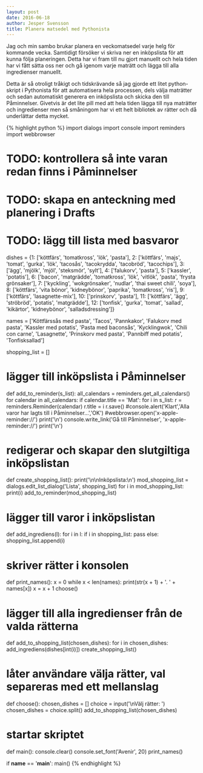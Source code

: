 ```yaml
---
layout: post
date: 2016-06-18
author: Jesper Svensson
title: Planera matsedel med Pythonista
---
```


Jag och min sambo brukar planera en veckomatsedel varje helg för kommande vecka. Samtidigt försöker vi skriva ner en inköpslista för att kunna följa planeringen. Detta har vi fram till nu gjort manuellt och hela tiden har vi fått sätta oss ner och gå igenom varje maträtt och lägga till alla ingredienser manuellt.

Detta är så otroligt tråkigt och tidskrävande så jag gjorde ett litet python-skript i Pythonista för att automatisera hela processen, dels välja maträtter och sedan automatiskt generera en inköpslista och skicka den till Påminnelser. Givetvis är det lite pill med att hela tiden lägga till nya maträtter och ingredienser men så småningom har vi ett helt bibliotek av rätter och då underlättar detta mycket.

{% highlight python %}
  import dialogs
  import console
  import reminders
  import webbrowser

  # TODO: kontrollera så inte varan redan finns i Påminnelser
  # TODO: skapa en anteckning med planering i Drafts
  # TODO: lägg till lista med basvaror

  dishes = {1: ['köttfärs', 'tomatkross', 'lök', 'pasta'],
          2: ['köttfärs', 'majs', 'tomat', 'gurka', 'lök', 'tacosås', 'tacokrydda', 'tacobröd', 'tacochips'],
          3: ['ägg', 'mjölk', 'mjöl', 'steksmör', 'sylt'],
          4: ['falukorv', 'pasta'],
          5: ['kassler', 'potatis'],
          6: ['bacon', 'matgrädde', 'tomatkross', 'lök', 'vitlök', 'pasta', 'frysta grönsaker'],
          7: ['kyckling', 'wokgrönsaker', 'nudlar', 'thai sweet chili', 'soya'],
          8: ['köttfärs', 'vita bönor', 'kidneybönor', 'paprika', 'tomatkross', 'ris'],
          9: ['köttfärs', 'lasagnette-mix'],
          10: ['prinskorv', 'pasta'],
          11: ['köttfärs', 'ägg', 'ströbröd', 'potatis', 'matgrädde'],
          12: ['tonfisk', 'gurka', 'tomat', 'sallad', 'kikärtor', 'kidneybönor', 'salladsdressing']}

  names = ['Köttfärssås med pasta',
         'Tacos',
         'Pannkakor',
         'Falukorv med pasta',
         'Kassler med potatis',
         'Pasta med baconsås',
         'Kycklingwok',
         'Chili con carne',
         'Lasagnette',
         'Prinskorv med pasta',
         'Pannbiff med potatis',
         'Tonfisksallad']

  shopping_list = []

  # lägger till inköpslista i Påminnelser
  def add_to_reminder(s_list):
    all_calendars = reminders.get_all_calendars()
    for calendar in all_calendars:
      if calendar.title == 'Mat':
        for i in s_list:
          r = reminders.Reminder(calendar)
          r.title = i
          r.save()
    #console.alert('Klart','Alla varor har lagts till i Påminnelser...','OK')
    #webbrowser.open('x-apple-reminder://')
    print('\n')
    console.write_link('Gå till Påminnelser', 'x-apple-reminder://')
    print('\n')

  # redigerar och skapar den slutgiltiga inköpslistan
  def create_shopping_list():
    print('\n\nInköpslista:\n')
    mod_shopping_list = dialogs.edit_list_dialog('Lista', shopping_list)
    for i in mod_shopping_list:
      print(i)
    add_to_reminder(mod_shopping_list)

  # lägger till varor i inköpslistan
  def add_ingrediens(l):
    for i in l:
      if i in shopping_list:
        pass
      else:
        shopping_list.append(i)

  # skriver rätter i konsolen
  def print_names():
    x = 0
    while x < len(names):
      print(str(x + 1) + '. ' + names[x])
      x = x + 1
    choose()

  # lägger till alla ingredienser från de valda rätterna
  def add_to_shopping_list(chosen_dishes):
    for i in chosen_dishes:
      add_ingrediens(dishes[int(i)])
    create_shopping_list()

  # låter användare välja rätter, val separeras med ett mellanslag
  def choose():
    chosen_dishes = []
    choice = input('\nVälj rätter: ')
    chosen_dishes = choice.split()
    add_to_shopping_list(chosen_dishes)

  # startar skriptet
  def main():
    console.clear()
    console.set_font('Avenir', 20)
    print_names()

  if __name__ == '__main__':
    main()
{% endhighlight %}
